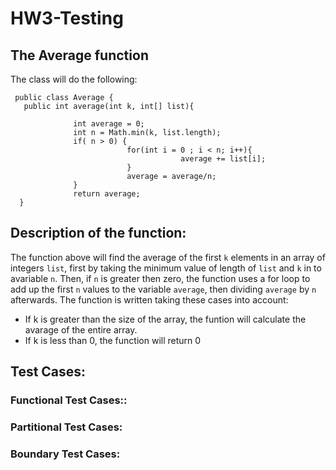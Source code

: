 # HW3-Testing
## The Average function
The class will do the following:


     public class Average {
       public int average(int k, int[] list){

                  int average = 0;
                  int n = Math.min(k, list.length);
                  if( n > 0) {
                              for(int i = 0 ; i < n; i++){
                                          average += list[i];
                              }
                              average = average/n;
                  }
                  return average;
      }
    

## Description of the function:
The function above will find the average of the first `k` elements in an array of integers `list`, first by taking the minimum value of length of `list` and `k` in to avariable `n`. Then, if `n` is greater then zero, the function uses a for loop to add up the first `n` values to the variable `average`, then dividing `average` by `n` afterwards. The function is written taking these cases into account: 
- If k is greater than the size of the array, the funtion will calculate the avarage of the entire array.
- If k is less than 0, the function will return 0

## Test Cases:

### Functional Test Cases::




### Partitional Test Cases:




### Boundary Test Cases:
    
